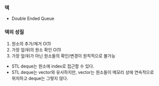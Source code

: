 ### 덱

* Double Ended Queue



### 덱의 성질

1. 원소의 추가/제거 O(1)
2. 가장 앞/뒤의 원소 확인 O(1)
3. 가장 앞/뒤가 아닌 원소들의 확인/변경이 원칙적으로 불가능



* STL deque는 원소에 index로 접근할 수 있다.
* STL deque는 vector와 유사하지만, vector는 원소들이 메모리 상에 연속적으로 위치하고 deque는 그렇지 않다.